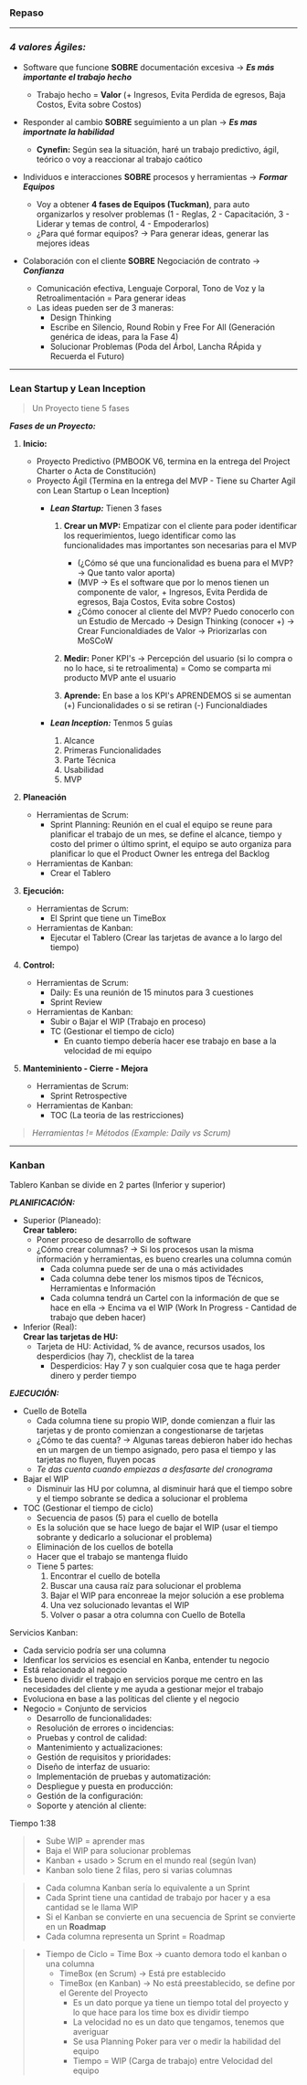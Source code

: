 ### Repaso

---


### *4 valores Ágiles:*   
- Software que funcione **SOBRE** documentación excesiva -> ***Es más importante el trabajo hecho***      
    - Trabajo hecho = **Valor** (+ Ingresos, Evita Perdida de egresos, Baja Costos, Evita sobre Costos)

- Responder al cambio **SOBRE** seguimiento a un plan -> ***Es mas importnate la habilidad***
    - **Cynefin:** Según sea la situación, haré un trabajo predictivo, ágil, teórico o voy a reaccionar al trabajo caótico

- Individuos e interacciones **SOBRE** procesos y herramientas -> ***Formar Equipos***
    - Voy a obtener **4 fases de Equipos (Tuckman)**, para auto organizarlos y resolver problemas (1 - Reglas, 2 - Capacitación, 3 - Liderar y temas de control, 4 - Empoderarlos)
    - ¿Para qué formar equipos? -> Para generar ideas, generar las mejores ideas

- Colaboración con el cliente **SOBRE** Negociación de contrato -> ***Confianza***
    - Comunicación efectiva, Lenguaje Corporal, Tono de Voz y la Retroalimentación = Para generar ideas
    - Las ideas pueden ser de 3 maneras:
        - Design Thinking 
        - Escribe en Silencio, Round Robin y Free For All (Generación genérica de ideas, para la Fase 4)
        - Solucionar Problemas (Poda del Árbol, Lancha RÁpida y Recuerda el Futuro)

---

### Lean Startup y Lean Inception

> Un Proyecto tiene 5 fases

***Fases de un Proyecto:***
1. **Inicio:**
    - Proyecto Predictivo (PMBOOK V6, termina en la entrega del Project Charter o Acta de Constitución) 
    - Proyecto Ágil (Termina en la entrega del MVP - Tiene su Charter Agil con Lean Startup o Lean Inception)
        - ***Lean Startup:*** Tienen 3 fases  
            1. **Crear un MVP:** Empatizar con el cliente para poder identificar los requerimientos, luego identificar como las funcionalidades mas importantes son necesarias para el MVP 
                - (¿Cómo sé que una funcionalidad es buena para el MVP? -> Que tanto valor aporta) 
                - (MVP -> Es el software que por lo menos tienen un componente de valor, + Ingresos, Evita Perdida de egresos, Baja Costos, Evita sobre Costos)
                - ¿Cómo conocer al cliente del MVP? Puedo conocerlo con un Estudio de Mercado -> Design Thinking (conocer +) -> Crear Funcionaldiades de Valor -> Priorizarlas con MoSCoW

            2. **Medir:** Poner KPI's -> Percepción del usuario (si lo compra o no lo hace, si te retroalimenta) = Como se comparta mi producto MVP ante el usuario

            3. **Aprende:** En base a los KPI's APRENDEMOS si se aumentan (+) Funcionalidades o si se retiran (-) Funcionaldiades
        
        - ***Lean Inception:*** Tenmos 5 guías
            1. Alcance
            2. Primeras Funcionalidades
            3. Parte Técnica
            4. Usabilidad
            5. MVP


2. **Planeación** 
    - Herramientas de Scrum:
        - Sprint Planning: Reunión en el cual el equipo se reune para planificar el trabajo de un mes, se define el alcance, tiempo y costo del primer o último sprint, el equipo se auto organiza para planificar lo que el Product Owner les entrega del Backlog
    - Herramientas de Kanban:
        - Crear el Tablero
    
3. **Ejecución:**
    - Herramientas de Scrum:
        - El Sprint que tiene un TimeBox
    - Herramientas de Kanban: 
        - Ejecutar el Tablero (Crear las tarjetas de avance a lo largo del tiempo)

4. **Control:**
    - Herramientas de Scrum:
        - Daily: Es una reunión de 15 minutos para 3 cuestiones
        - Sprint Review
    - Herramientas de Kanban:
        - Subir o Bajar el WIP (Trabajo en proceso)
        - TC (Gestionar el tiempo de ciclo)
            -   En cuanto tiempo debería hacer ese trabajo en base a la velocidad de mi equipo

5. **Manteminiento - Cierre - Mejora**
    - Herramientas de Scrum:
        - Sprint Retrospective
    - Herramientas de Kanban:
        - TOC (La teoria de las restricciones)
 
 > *Herramientas != Métodos (Example: Daily vs Scrum)*

---
### Kanban

Tablero Kanban se divide en 2 partes (Inferior y superior)   

***PLANIFICACIÓN:***   
- Superior (Planeado):  
    **Crear tablero:**
    - Poner proceso de desarrollo de software
    - ¿Cómo crear columnas? -> Si los procesos usan la misma información y herramientas, es bueno crearles una columna común
        - Cada columna puede ser de una o más actividades
        - Cada columna debe tener los mismos tipos de Técnicos, Herramientas e Información
        - Cada columna tendrá un Cartel con la información de que se hace en ella -> Encima va el WIP (Work In Progress - Cantidad de trabajo que deben hacer)
- Inferior (Real):  
    **Crear las tarjetas de HU:**
    - Tarjeta de HU: Actividad, % de avance, recursos usados, los desperdicios (hay 7), checklist de la tarea
        - Desperdicios: Hay 7 y son cualquier cosa que te haga perder dinero y perder tiempo   
   
***EJECUCIÓN:***
- Cuello de Botella
    - Cada columna tiene su propio WIP, donde comienzan a fluir las tarjetas y de pronto comienzan a congestionarse de tarjetas
    - ¿Cómo te das cuenta? -> Algunas tareas debieron haber ido hechas en un margen de un tiempo asignado, pero pasa el tiempo y las tarjetas no fluyen, fluyen pocas
    - *Te das cuenta cuando empiezas a desfasarte del cronograma*
- Bajar el WIP
    - Disminuir las HU por columna, al disminuir hará que el tiempo sobre y el tiempo sobrante se dedica a solucionar el problema
- TOC (Gestionar el tiempo de ciclo)
    - Secuencia de pasos (5) para el cuello de botella
    - Es la solución que se hace luego de bajar el WIP (usar el tiempo sobrante y dedicarlo a solucionar el problema)
    - Eliminación de los cuellos de botella
    - Hacer que el trabajo se mantenga fluido
    - Tiene 5 partes:
        1. Encontrar el cuello de botella
        2. Buscar una causa raíz para solucionar el problema
        3. Bajar el WIP para enconreae la mejor solución a ese problema
        4. Una vez solucionado levantas el WIP
        5. Volver o pasar a otra columna con Cuello de Botella

Servicios Kanban:
- Cada servicio podría ser una columna
- Idenficar los servicios es esencial en Kanba, entender tu negocio
- Está relacionado al negocio
- Es bueno dividir el trabajo en servicios porque me centro en las necesidades del cliente y me ayuda a gestionar mejor el trabajo
- Evoluciona en base a las politicas del cliente y el negocio
- Negocio = Conjunto de servicios
    - Desarrollo de funcionalidades:
    - Resolución de errores o incidencias:
    - Pruebas y control de calidad:
    - Mantenimiento y actualizaciones:
    - Gestión de requisitos y prioridades:
    - Diseño de interfaz de usuario:
    - Implementación de pruebas y automatización:
    - Despliegue y puesta en producción:
    - Gestión de la configuración:
    - Soporte y atención al cliente:


Tiempo 1:38


   
>- Sube WIP = aprender mas 
>- Baja el WIP para solucionar problemas
> - Kanban + usado > Scrum en el mundo real (según Ivan)
> - Kanban solo tiene 2 filas, pero si varias columnas

> - Cada columna Kanban sería lo equivalente a un Sprint
> - Cada Sprint tiene una cantidad de trabajo por hacer y a esa cantidad se le llama WIP
> - Si el Kanban se convierte en una secuencia de Sprint se convierte en un **Roadmap**
> - Cada columna representa un Sprint = Roadmap

> - Tiempo de Ciclo = Time Box -> cuanto demora todo el kanban o una columna 
>   - TimeBox (en Scrum) -> Está pre establecido
>   - TimeBox (en Kanban) -> No está preestablecido, se define por el Gerente del Proyecto
>       - Es un dato porque ya tiene un tiempo total del proyecto y lo que hace para los time box es dividir tiempo
>       - La velocidad no es un dato que tengamos, tenemos que averiguar
>       - Se usa Planning Poker para ver o medir la habilidad del equipo
>       - Tiempo = WIP (Carga de trabajo) entre Velocidad del equipo
